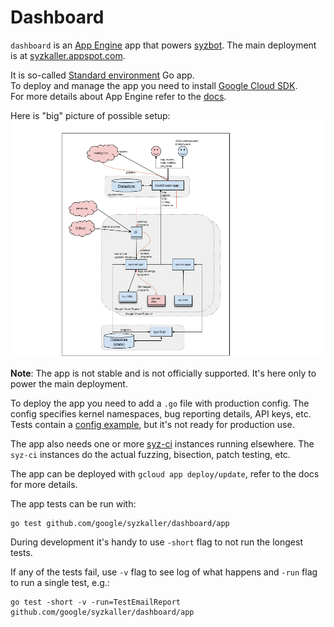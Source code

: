 # Dashboard

`dashboard` is an [App Engine](https://cloud.google.com/appengine) app that powers [syzbot](/docs/syzbot.md).
The main deployment is at [syzkaller.appspot.com](https://syzkaller.appspot.com).

It is so-called [Standard environment](https://cloud.google.com/appengine/docs/standard) Go app.\
To deploy and manage the app you need to install [Google Cloud SDK](https://cloud.google.com/sdk/install).\
For more details about App Engine refer to the [docs](https://cloud.google.com/appengine/docs/standard/go/).

Here is "big" picture of possible setup:
![Overall picture of syzbot setup](/docs/syzbot_architecture.png)

**Note**: The app is not stable and is not officially supported. It's here only to power the main deployment.

To deploy the app you need to add a `.go` file with production config. The config specifies kernel namespaces,
bug reporting details, API keys, etc. Tests contain a [config example](app_test.go), but it's not ready for
production use.

The app also needs one or more [syz-ci](/syz-ci/syz-ci.go) instances running elsewhere. The `syz-ci` instances
do the actual fuzzing, bisection, patch testing, etc.

The app can be deployed with `gcloud app deploy/update`, refer to the docs for more details.

The app tests can be run with:
```
go test github.com/google/syzkaller/dashboard/app
```
During development it's handy to use `-short` flag to not run the longest tests.

If any of the tests fail, use `-v` flag to see log of what happens and `-run` flag
to run a single test, e.g.:
```
go test -short -v -run=TestEmailReport github.com/google/syzkaller/dashboard/app
```
